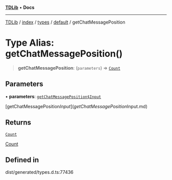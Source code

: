 [**TDLib**](../../../../../../README.md) • **Docs**

***

[TDLib](../../../../../../modules.md) / [index](../../../../../README.md) / [types](../../../README.md) / [default](../README.md) / getChatMessagePosition

# Type Alias: getChatMessagePosition()

> **getChatMessagePosition**: (`parameters`) => [`Count`](Count.md)

## Parameters

• **parameters**: [`getChatMessagePosition$Input`](getChatMessagePosition$Input.md)

[getChatMessagePosition$Input](getChatMessagePosition$Input.md)

## Returns

[`Count`](Count.md)

[Count](Count.md)

## Defined in

dist/generated/types.d.ts:77436
